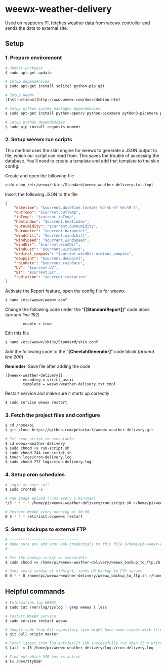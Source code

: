 # weewx-weather-delivery
Used on raspberry PI, fetches weather data from weewx controller and sends the data to external site. 

## Setup

### 1. Prepare environment
```sh 
# Update packages
$ sudo apt-get update

# Setup dependencies
$ sudo apt-get install sqlite3 python-pip git

# Setup WeeWx
[Instructions](http://www.weewx.com/docs/debian.htm)

# Setup python system packages dependencies
$ sudo apt-get install python-opencv python-picamera python3-picamera python-requests python-backports.functools-lru-cache

# Setup python dependencies
$ sudo pip install requests moment
```
### 2. Setup weewx run scripts
This method uses the skin engine for weewx to generate a JSON output to file, which our script can read from. This saves the trouble of accessing the database. You'll need to create a template and add that template to the skin config. 

Create and open the following file
```sh
sudo nano /etc/weewx/skins/Standard/weewx-weather-delivery.txt.tmpl
```
Insert the following JSON to the file
```json
{
    "datetime": "$current.dateTime.format('%d-%b-%Y %H:%M')",
    "outTemp": "$current.outTemp",
    "inTemp": "$current.inTemp",
    "heatindex": "$current.heatindex",
    "outHumidity": "$current.outHumidity",
    "barometer": "$current.barometer",
    "windchill": "$current.windchill",
    "windSpeed": "$current.windSpeed",
    "windDir": "$current.windDir",
    "windGust": "$current.windGust",
    "ordinal_compass": "$current.windDir.ordinal_compass",
    "dewpoint": "$current.dewpoint",
    "rainRate": "$current.rainRate",
    "UV": "$current.UV",
    "ET": "$current.ET",
    "radiation": "$current.radiation"
}
```
Activate the Report feature, open the config file for weewx
```sh 
$ nano /etc/weewx/weewx.conf
``` 
Change the following code under the "**[[StandardReport]]**" code block (*around line 192*)
```
        enable = true
```

Edit this file
```sh 
$ nano /etc/weewx/skins/Standard/skin.conf
``` 
Add the following code to the "**[CheetahGenerator]**" code block (*around line 200*)

**Reminder**: Save file after adding the code
```
[[weewx-weather-delivery]]
        encoding = strict_ascii
        template = weewx-weather-delivery.txt.tmpl
```

Restart service and make sure it starts up correctly
```sh
$ sudo service weewx restart
```

### 3. Fetch the project files and configure
```sh
$ cd /home/pi
$ git clone https://github.com/peturkarl/weewx-weather-delivery.git

# Set cron script to executable
$ cd weewx-weather-delivery
$ sudo chmod +x run-script.sh
$ sudo chmod 744 run-script.sh
$ touch logs/cron-delivery.log
$ sudo chmod 777 logs/cron-delivery.log
```

### 4. Setup cron schedules
```sh
# Login as user 'pi"
$ sudo crontab -e

# Run image upload (runs every 5 minutes)
*/5 * * * * /home/pi/weewx-weather-delivery/run-script.sh >/home/pi/weewx-weather-delivery/logs/cron-delivery.log 2>&1 

# Restart WeeWX every morning at 08:00
0 8 * * * /etc/init.d/weewx restart

```

### 5. Setup backups to external FTP
```sh
# -------------------------------
# Make sure you add your OWN credentials to this file (/home/pi/weewx-weather-delivery/weewx_backup_to_ftp.sh)
#--------------------------------

# Set the backup script as executable
$ sudo chmod +x /home/pi/weewx-weather-delivery/weewx_backup_to_ftp.sh

# Runs every sunday at midnight, sends DB backup to FTP server
0 0 * * 0 /home/pi/weewx-weather-delivery/weewx_backup_to_ftp.sh >/home/pi/weewx-weather-delivery/logs/cron-delivery.log 2>&1 
```



## Helpful commands
```sh
# Information log WEEWX
$ sudo cat /var/log/syslog | grep weewx | less

# Restart WeeWX service
$ sudo service restart weewx

# Update code from Git repository (you might have some issues with file permissions)
$ git pull origin master

# Fetch latest cron log entries(if job successfully run then it's written to the log, else the error is printed)
$ tail -n 15 /home/pi/weewx-weather-delivery/logs/cron-delivery.log

# Find out which USB bus is active
$ ls /dev/ttyUSB*

```
